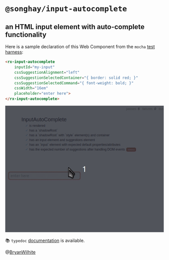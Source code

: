 # `@songhay/input-autocomplete`

## an HTML input element with auto-complete functionality

Here is a sample declaration of this Web Component from the `mocha` [test harness](./__tests__/index.html):

```html
<rx-input-autocomplete
    inputId="my-input"
    cssSuggestionAlignment="left"
    cssSuggestionSelectedContainer="{ border: solid red; }"
    cssSuggestionSelectedCommand="{ font-weight: bold; }"
    cssWidth="16em"
    placeholder="enter here">
</rx-input-autocomplete>
```

![component animated demo](../../docs/images/input-autocomplete.peek.gif)

📚 `typedoc` [documentation](https://bryanwilhite.github.io/songhay-web-components/input-autocomplete/) is available.

@[BryanWilhite](https://twitter.com/BryanWilhite)
